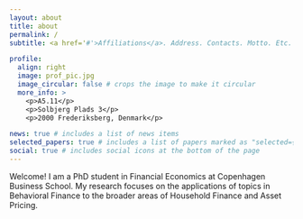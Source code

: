 ```yaml
---
layout: about
title: about
permalink: /
subtitle: <a href='#'>Affiliations</a>. Address. Contacts. Motto. Etc.

profile:
  align: right
  image: prof_pic.jpg
  image_circular: false # crops the image to make it circular
  more_info: >
    <p>A5.11</p>
    <p>Solbjerg Plads 3</p>
    <p>2000 Frederiksberg, Denmark</p>

news: true # includes a list of news items
selected_papers: true # includes a list of papers marked as "selected={true}"
social: true # includes social icons at the bottom of the page
---
```


Welcome! I am a PhD student in Financial Economics at Copenhagen Business School. My research focuses on the applications of topics in Behavioral Finance to the broader areas of Household Finance and Asset Pricing.
